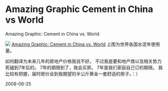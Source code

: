 # Amazing Graphic Cement in China vs World

Amazing Graphic: Cement in China vs. World

![](http://www.theoildrum.com/files/cement072b.PNG)
[Amazing Graphic: Cement in China vs. World](http://www.allroadsleadtochina.com/index.php/2008/06/19/amazing-graphic-cement-in-china-vs-world/)
上图为世界各国水泥年使用量。

如何翻译为未来几年的房地产价格我说不好。
不过我是要和地产商以及相关势力死磕到7年后的。
7年的期限到了，我会买房。
7年是我们家庭自己订的期限。
我比较有把握，届时房价会到我期望的半公斤黄金一套舒适的房子。：）



2008-06-25